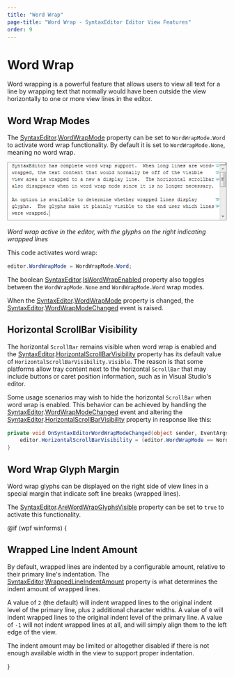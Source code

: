 ```yaml
---
title: "Word Wrap"
page-title: "Word Wrap - SyntaxEditor Editor View Features"
order: 9
---
```

# Word Wrap

Word wrapping is a powerful feature that allows users to view all text for a line by wrapping text that normally would have been outside the view horizontally to one or more view lines in the editor.

## Word Wrap Modes

The [SyntaxEditor](xref:@ActiproUIRoot.Controls.SyntaxEditor.SyntaxEditor).[WordWrapMode](xref:@ActiproUIRoot.Controls.SyntaxEditor.SyntaxEditor.WordWrapMode) property can be set to `WordWrapMode.Word` to activate word wrap functionality.  By default it is set to `WordWrapMode.None`, meaning no word wrap.

![Screenshot](../../images/word-wrap.png)

*Word wrap active in the editor, with the glyphs on the right indicating wrapped lines*

This code activates word wrap:

```csharp
editor.WordWrapMode = WordWrapMode.Word;
```

The boolean [SyntaxEditor](xref:@ActiproUIRoot.Controls.SyntaxEditor.SyntaxEditor).[IsWordWrapEnabled](xref:@ActiproUIRoot.Controls.SyntaxEditor.SyntaxEditor.IsWordWrapEnabled) property also toggles between the `WordWrapMode.None` and `WordWrapMode.Word` wrap modes.

When the [SyntaxEditor](xref:@ActiproUIRoot.Controls.SyntaxEditor.SyntaxEditor).[WordWrapMode](xref:@ActiproUIRoot.Controls.SyntaxEditor.SyntaxEditor.WordWrapMode) property is changed, the [SyntaxEditor](xref:@ActiproUIRoot.Controls.SyntaxEditor.SyntaxEditor).[WordWrapModeChanged](xref:@ActiproUIRoot.Controls.SyntaxEditor.SyntaxEditor.WordWrapModeChanged) event is raised.

## Horizontal ScrollBar Visibility

The horizontal `ScrollBar` remains visible when word wrap is enabled and the [SyntaxEditor](xref:@ActiproUIRoot.Controls.SyntaxEditor.SyntaxEditor).[HorizontalScrollBarVisibility](xref:@ActiproUIRoot.Controls.SyntaxEditor.SyntaxEditor.HorizontalScrollBarVisibility) property has its default value of `HorizontalScrollBarVisibility.Visible`.  The reason is that some platforms allow tray content next to the horizontal `ScrollBar` that may include buttons or caret position information, such as in Visual Studio's editor.

Some usage scenarios may wish to hide the horizontal `ScrollBar` when word wrap is enabled.  This behavior can be achieved by handling the [SyntaxEditor](xref:@ActiproUIRoot.Controls.SyntaxEditor.SyntaxEditor).[WordWrapModeChanged](xref:@ActiproUIRoot.Controls.SyntaxEditor.SyntaxEditor.WordWrapModeChanged) event and altering the [SyntaxEditor](xref:@ActiproUIRoot.Controls.SyntaxEditor.SyntaxEditor).[HorizontalScrollBarVisibility](xref:@ActiproUIRoot.Controls.SyntaxEditor.SyntaxEditor.HorizontalScrollBarVisibility) property in response like this:

```csharp
private void OnSyntaxEditorWordWrapModeChanged(object sender, EventArgs e) {
	editor.HorizontalScrollBarVisibility = (editor.WordWrapMode == WordWrapMode.None ? ScrollBarVisibility.Visible : ScrollBarVisibility.Auto);
}
```

## Word Wrap Glyph Margin

Word wrap glyphs can be displayed on the right side of view lines in a special margin that indicate soft line breaks (wrapped lines).

The [SyntaxEditor](xref:@ActiproUIRoot.Controls.SyntaxEditor.SyntaxEditor).[AreWordWrapGlyphsVisible](xref:@ActiproUIRoot.Controls.SyntaxEditor.SyntaxEditor.AreWordWrapGlyphsVisible) property can be set to `true` to activate this functionality.

@if (wpf winforms) {

## Wrapped Line Indent Amount

By default, wrapped lines are indented by a configurable amount, relative to their primary line's indentation.  The [SyntaxEditor](xref:@ActiproUIRoot.Controls.SyntaxEditor.SyntaxEditor).[WrappedLineIndentAmount](xref:@ActiproUIRoot.Controls.SyntaxEditor.SyntaxEditor.WrappedLineIndentAmount) property is what determines the indent amount of wrapped lines.

A value of `2` (the default) will indent wrapped lines to the original indent level of the primary line, plus `2` additional character widths.  A value of `0` will indent wrapped lines to the original indent level of the primary line.  A value of `-1` will not indent wrapped lines at all, and will simply align them to the left edge of the view.

The indent amount may be limited or altogether disabled if there is not enough available width in the view to support proper indentation.

}
